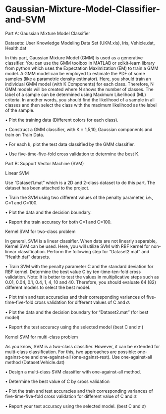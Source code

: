 # Gaussian-Mixture-Model-Classifier-and-SVM
Part A: Gaussian Mixture Model Classifier

Datasets: User Knowledge Modeling Data Set (UKM.xls), Iris, Vehicle.dat, Health.dat

In this part, Gaussian Mixture Model (GMM) is used as a generative classifier. You can use the GMM toolbox in MATLAB or scikit-learn library from python which uses the Expectation Maximization (EM) to train a GMM model. A GMM model can be employed to estimate the PDF of some samples (like a parametric density estimator). Here, you should train an individual GMM model (with K Components) for each class. Therefore, N GMM models will be created where N shows the number of classes. The label of a sample can be determined using Maximum Likelihood (ML) criteria. In another words, you should find the likelihood of a sample in all classes and then select the class with the maximum likelihood as the label of the sample.

• Plot the training data (Different colors for each class).

• Construct a GMM classifier, with K = 1,5,10, Gaussian components and train on Train Data.

• For each k, plot the test data classified by the GMM classifier.

• Use five-time-five-fold cross validation to determine the best K.





Part B: Support Vector Machine (SVM) 

Linear SVM 

Use “Dataset1.mat” which is a 2D and 2-class dataset to do this part. The dataset has been attached to the project.

• Train the SVM using two different values of the penalty parameter, i.e., C=1 and C=100.

• Plot the data and the decision boundary.

• Report the train accuracy for both C=1 and C=100.

Kernel SVM for two-class problem 

In general, SVM is a linear classifier. When data are not linearly separable, Kernel SVM can be used. Here, you will utilize SVM with RBF kernel for non-linear classification. Perform the following step for “Dataset2.mat” and “Health.dat” datasets.

• Train SVM with the penalty parameter C and the standard deviation for RBF kernel. Determine the best value C by ten-time-ten-fold cross validation. Note: It is better to test the values in multiplicative steps such as 0.01, 0.04, 0.1, 0.4, 1, 4, 10 and 40. Therefore, you should evaluate 64 (82) different models to select the best model.

• Plot train and test accuracies and their corresponding variances of five-time-five-fold cross validation for different values of C and 𝜎.

• Plot the data and the decision boundary for “Dataset2.mat” (for best model)

• Report the test accuracy using the selected model (best C and 𝜎 )

Kernel SVM for multi-class problem 

As you know, SVM is a two-class classifier. However, it can be extended for multi-class
classification. For this, two approaches are possible: one-against-one and one-against-all
(one-against-rest). Use one-against-all method (Dataset:Vehicle.dat)

• Design a multi-class SVM classifier with one-against-all method.

• Determine the best value of C by cross validation

• Plot the train and test accuracies and their corresponding variances of five-time-five-fold cross validation for different value of C and 𝜎.

• Report your test accuracy using the selected model. (best C and 𝜎)

